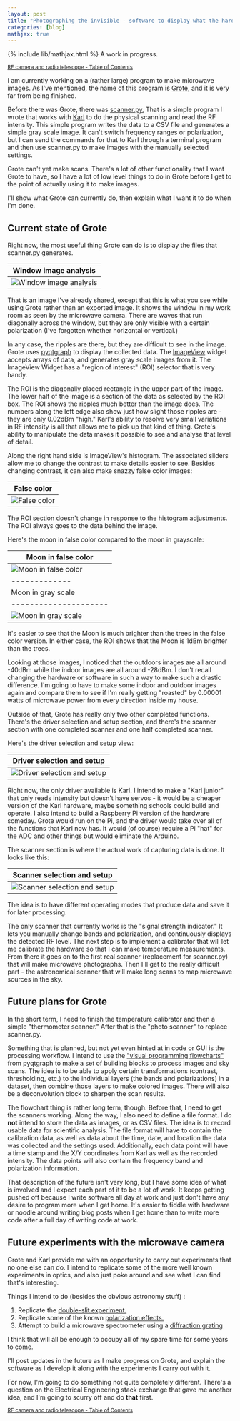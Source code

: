 ```yaml
---
layout: post
title: "Photographing the invisible - software to display what the hardware saw"
categories: [blog]
mathjax: true
---
```

{% include lib/mathjax.html %} 
A work in progress.

<sub>[RF camera and radio telescope - Table of Contents](3-rfcamera-toc)</sub>

I am currently working on a (rather large) program to make microwave images.  As I've mentioned, the name of this program is [Grote,](https://github.com/JosephEoff/Grote) and it is very far from being finished.

Before there was Grote, there was [scanner.py.](https://github.com/JosephEoff/scanner)  That is a simple program I wrote that works with [Karl](https://github.com/JosephEoff/Karl) to do the physical scanning and read the RF intensity.  This simple program writes the data to a CSV file and generates a simple gray scale image.  It can't switch frequency ranges or polarization, but I can send the commands for that to Karl through a terminal program and then use scanner.py to make images with the manually selected settings.

Grote can't yet make scans.  There's a lot of other functionality that I want Grote to have, so I have a lot of low level things to do in Grote before I get to the point of actually using it to make images.

I'll show what Grote can currently do, then explain what I want it to do when I'm done.

##  Current state of Grote

Right now, the most useful thing Grote can do is to display the files that scanner.py generates.

|Window image analysis|
|---------------------|
|![Window image analysis](/assets/rfcamera/windowimageanalysis.png)|

That is an image I've already shared, except that this is what you see while using Grote rather than an exported image.  It shows the window in my work room as seen by the microwave camera.  There are waves that run diagonally across the window, but they are only visible with a certain polarization (I've forgotten whether horizontal or vertical.)

In any case, the ripples are there, but they are difficult to see in the image.  Grote uses  [pyqtgraph](http://www.pyqtgraph.org/) to display the collected data.  The [ImageView](http://www.pyqtgraph.org/documentation/images.html) widget accepts arrays of data, and generates gray scale images from it.  The ImageView Widget has a "region of interest" (ROI) selector that is very handy.  

The ROI is the diagonally placed rectangle in the upper part of the image.  The lower half of the image is a section of the data as selected by the ROI box.  The ROI shows the ripples much better than the image does.  The numbers along the left edge also show just how slight those ripples are - they are only 0.02dBm "high."  Karl's ability to resolve very small variations in RF intensity is all that allows me to pick up that kind of thing.  Grote's ability to manipulate the data makes it possible to see and analyse that level of detail.

Along the right hand side is ImageView's histogram.  The associated sliders allow me to change the contrast to make details easier to see.  Besides changing contrast, it can also make snazzy false color images:

|False color|
|---------------------|
|![False color](/assets/rfcamera/histogram.png)|

The ROI section doesn't change in response to the histogram adjustments.  The ROI always goes to the data behind the image.

Here's the moon in false color compared to the moon in grayscale:

|Moon in false color|
|---------------------|
|![Moon in false color](/assets/rfcamera/moonfalsecolor.png)|
|-------------|
|Moon in gray scale|
|---------------------|
|![Moon in gray scale](/assets/rfcamera/moongrayscale.png)|

It's easier to see that the Moon is much brighter than the trees in the false color version.  In either case, the ROI shows that the Moon is 1dBm brighter than the trees.

Looking at those images, I noticed that the outdoors images are all around -40dBm while the indoor images are all around -28dBm.  I don't recall changing the hardware or software in such a way to make such a drastic difference.  I'm going to have to make some indoor and outdoor images again and compare them to see if I'm really getting "roasted" by 0.00001 watts of microwave power from every direction inside my house.

Outside of that, Grote has really only two other completed functions.  There's the driver selection and setup section, and there's the scanner section with one completed scanner and one half completed scanner.

Here's the driver selection and setup view:

|Driver selection and setup|
|---------------------|
|![Driver selection and setup](/assets/rfcamera/grote_driverselection.png)|

Right now, the only driver available is Karl.  I intend to make a "Karl junior" that only reads intensity but doesn't have servos - it would be a cheaper version of the Karl hardware, maybe something schools could build and operate.  I also intend to build a Raspberry Pi version of the hardware someday.  Grote would run on the Pi, and the driver would take over all of the functions that Karl now has.  It would (of course) require a Pi "hat" for the ADC and other things but would eliminate the Arduino.

The scanner section is where the actual work of capturing data is done.  It looks like this:

|Scanner selection and setup|
|---------------------|
|![Scanner selection and setup](/assets/rfcamera/scannerselection.png)|

The idea is to have different operating modes that produce data and save it for later processing.  

The only scanner that currently works is the "signal strength indicator."  It lets you manually change bands and polarization, and continuously displays the detected RF level.  The next step is to implement a calibrator that will let me calibrate the hardware so that I can make temperature measurements.  From there it goes on to the first real scanner (replacement for scanner.py) that will make microwave photographs.  Then I'll get to the really difficult part - the astronomical scanner that will make long scans to map microwave sources in the sky. 


## Future plans for Grote

In the short term, I need to finish the temperature calibrator and then a simple "thermometer scanner."  After that is the "photo scanner" to replace scanner.py.

Something that is planned, but not yet even hinted at in code or GUI is the processing workflow.  I intend to use the ["visual programming flowcharts"](http://www.pyqtgraph.org/documentation/prototyping.html#visual-programming-flowcharts) from pyqtgraph to make a set of building blocks to process images and sky scans.  The idea is to be able to apply certain transformations (contrast, thresholding, etc.) to the individual layers (the bands and polarizations) in a dataset, then combine those layers to make colored images.  There will also be a deconvolution block to sharpen the scan results.

The flowchart thing is rather long term, though.  Before that, I need to get the scanners working.  Along the way, I also need to define a file format.  I do **not** intend to store the data as images, or as CSV files.  The idea is to record usable data for scientific analysis.  The file format will have to contain the calibration data, as well as data about the time, date, and location the data was collected and the settings used.  Additionally, each data point will have a time stamp and the X/Y coordinates from Karl as well as the recorded intensity.  The data points will also contain the frequency band and polarization information.

That description of the future isn't very long, but I have some idea of what is involved and I expect each part of it to be a lot of work.  It keeps getting pushed off because I write software all day at work and just don't have any desire to program more when I get home.  It's easier to fiddle with hardware or noodle around writing blog posts when I get home than to write more code after a full day of writing code at work.

## Future experiments with the microwave camera

Grote and Karl provide me with an opportunity to carry out experiments that no one else can do.  I intend to replicate some of the more well known experiments in optics, and also just poke around and see what I can find that's interesting.

Things I intend to do (besides the obvious astronomy stuff) :

1. Replicate the [double-slit experiment.](https://en.wikipedia.org/wiki/Double-slit_experiment)
2. Replicate some of the known [polarization effects.](https://en.wikipedia.org/wiki/Polarization_(waves))
3. Attempt to build a microwave spectrometer using a [diffraction grating](https://en.wikipedia.org/wiki/Diffraction_grating)

I think that will all be enough to occupy all of my spare time for some years to come.

I'll post updates in the future as I make progress on Grote, and explain the software as I develop it along with the experiments I carry out with it.

For now, I'm going to do something not quite completely different.  There's a question on the Electrical Engineering stack exchange that gave me another idea, and I'm going to scurry off and do **that** first.

<sub>[RF camera and radio telescope - Table of Contents](3-rfcamera-toc)</sub>
